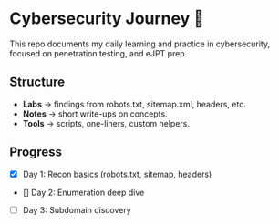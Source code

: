 # Cybersecurity Journey 🚀
This repo documents my daily learning and practice in cybersecurity, focused on penetration testing, and eJPT prep.

## Structure
- **Labs** → findings from robots.txt, sitemap.xml, headers, etc.
- **Notes** → short write-ups on concepts.
- **Tools** → scripts, one-liners, custom helpers.

## Progress
- [x] Day 1: Recon basics (robots.txt, sitemap, headers)
- [] Day 2: Enumeration deep dive
- [ ] Day 3: Subdomain discovery
